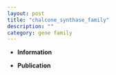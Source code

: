 ```yaml
---
layout: post
title: "chalcone_synthase_family"
description: ""
category: gene family
---
```


* **Information**  

* **Publication**  


